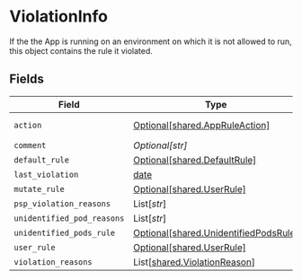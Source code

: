 # ViolationInfo

If the the App is running on an environment on which it is not allowed to run, this object contains the rule it violated.


## Fields

| Field                                                                                | Type                                                                                 | Required                                                                             | Description                                                                          |
| ------------------------------------------------------------------------------------ | ------------------------------------------------------------------------------------ | ------------------------------------------------------------------------------------ | ------------------------------------------------------------------------------------ |
| `action`                                                                             | [Optional[shared.AppRuleAction]](../../models/shared/appruleaction.md)               | :heavy_minus_sign:                                                                   | App rule action                                                                      |
| `comment`                                                                            | *Optional[str]*                                                                      | :heavy_minus_sign:                                                                   | N/A                                                                                  |
| `default_rule`                                                                       | [Optional[shared.DefaultRule]](../../models/shared/defaultrule.md)                   | :heavy_minus_sign:                                                                   | N/A                                                                                  |
| `last_violation`                                                                     | [date](https://docs.python.org/3/library/datetime.html#date-objects)                 | :heavy_minus_sign:                                                                   | N/A                                                                                  |
| `mutate_rule`                                                                        | [Optional[shared.UserRule]](../../models/shared/userrule.md)                         | :heavy_minus_sign:                                                                   | N/A                                                                                  |
| `psp_violation_reasons`                                                              | List[*str*]                                                                          | :heavy_minus_sign:                                                                   | N/A                                                                                  |
| `unidentified_pod_reasons`                                                           | List[*str*]                                                                          | :heavy_minus_sign:                                                                   | N/A                                                                                  |
| `unidentified_pods_rule`                                                             | [Optional[shared.UnidentifiedPodsRule]](../../models/shared/unidentifiedpodsrule.md) | :heavy_minus_sign:                                                                   | N/A                                                                                  |
| `user_rule`                                                                          | [Optional[shared.UserRule]](../../models/shared/userrule.md)                         | :heavy_minus_sign:                                                                   | N/A                                                                                  |
| `violation_reasons`                                                                  | List[[shared.ViolationReason](../../models/shared/violationreason.md)]               | :heavy_minus_sign:                                                                   | N/A                                                                                  |
